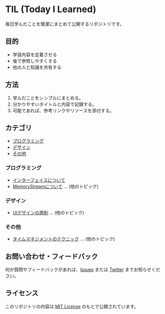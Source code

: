 # TIL (Today I Learned)

毎日学んだことを簡潔にまとめて公開するリポジトリです。

## 目的

- 学習内容を定着させる
- 後で参照しやすくする
- 他の人と知識を共有する

## 方法

1. 学んだことをシンプルにまとめる。
2. 分かりやすいタイトルと内容で記録する。
3. 可能であれば、参考リンクやリソースを添付する。

## カテゴリ

- [プログラミング](#プログラミング)
- [デザイン](#デザイン)
- [その他](#その他)

### プログラミング

- [インターフェイスについて](./programming/InterfaceCSharp.md)
- [MemoryStreamについて](./programming/MemoryStreamCSharp.md)
... (他のトピック)

### デザイン

- [UIデザインの原則](./design/ui-principles.md)
... (他のトピック)

### その他

- [タイムマネジメントのテクニック](./others/time-management.md)
... (他のトピック)

## お問い合わせ・フィードバック

何か質問やフィードバックがあれば、[Issues](https://github.com/InuDogff14/Today-I-Learned/issues) または [Twitter](https://twitter.com/あなたのユーザー名) までお知らせください。

## ライセンス

このリポジトリの内容は [MIT License](./LICENSE) のもとで公開されています。
